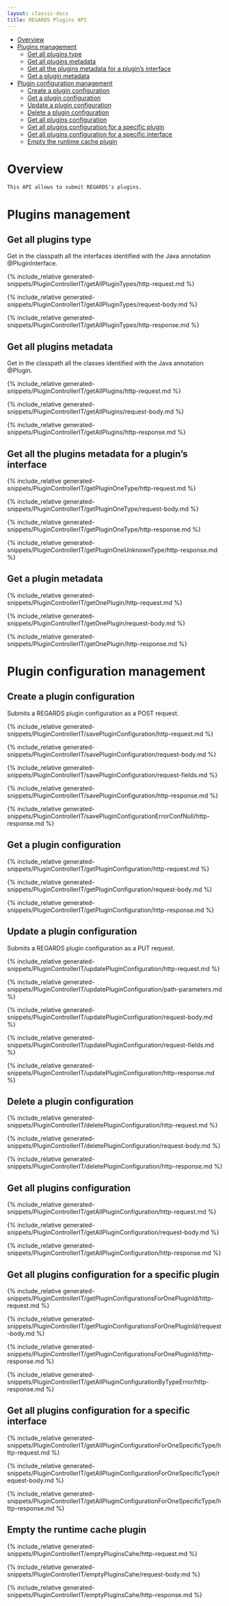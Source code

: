 ```yaml
---
layout: classic-docs
title: REGARDS Plugins API
---
```


<!-- START doctoc generated TOC please keep comment here to allow auto update -->
<!-- DON'T EDIT THIS SECTION, INSTEAD RE-RUN doctoc TO UPDATE -->


- [Overview](#overview)
- [Plugins management](#plugins-management)
  - [Get all plugins type](#get-all-plugins-type)
  - [Get all plugins metadata](#get-all-plugins-metadata)
  - [Get all the plugins metadata for a plugin’s interface](#get-all-the-plugins-metadata-for-a-plugins-interface)
  - [Get a plugin metadata](#get-a-plugin-metadata)
- [Plugin configuration management](#plugin-configuration-management)
  - [Create a plugin configuration](#create-a-plugin-configuration)
  - [Get a plugin configuration](#get-a-plugin-configuration)
  - [Update a plugin configuration](#update-a-plugin-configuration)
  - [Delete a plugin configuration](#delete-a-plugin-configuration)
  - [Get all plugins configuration](#get-all-plugins-configuration)
  - [Get all plugins configuration for a specific plugin](#get-all-plugins-configuration-for-a-specific-plugin)
  - [Get all plugins configuration for a specific interface](#get-all-plugins-configuration-for-a-specific-interface)
  - [Empty the runtime cache plugin](#empty-the-runtime-cache-plugin)

<!-- END doctoc generated TOC please keep comment here to allow auto update -->
# Overview

    This API allows to submit REGARDS's plugins.

# Plugins management

## Get all plugins type

Get in the classpath all the interfaces identified with the Java
annotation @PluginInterface.

{% include_relative generated-snippets/PluginControllerIT/getAllPluginTypes/http-request.md %}

{% include_relative generated-snippets/PluginControllerIT/getAllPluginTypes/request-body.md %}

{% include_relative generated-snippets/PluginControllerIT/getAllPluginTypes/http-response.md %}

## Get all plugins metadata

Get in the classpath all the classes identified with the Java annotation
@Plugin.

{% include_relative generated-snippets/PluginControllerIT/getAllPlugins/http-request.md %}

{% include_relative generated-snippets/PluginControllerIT/getAllPlugins/request-body.md %}

{% include_relative generated-snippets/PluginControllerIT/getAllPlugins/http-response.md %}

## Get all the plugins metadata for a plugin’s interface

{% include_relative generated-snippets/PluginControllerIT/getPluginOneType/http-request.md %}

{% include_relative generated-snippets/PluginControllerIT/getPluginOneType/request-body.md %}

{% include_relative generated-snippets/PluginControllerIT/getPluginOneType/http-response.md %}

{% include_relative generated-snippets/PluginControllerIT/getPluginOneUnknownType/http-response.md %}

## Get a plugin metadata

{% include_relative generated-snippets/PluginControllerIT/getOnePlugin/http-request.md %}

{% include_relative generated-snippets/PluginControllerIT/getOnePlugin/request-body.md %}

{% include_relative generated-snippets/PluginControllerIT/getOnePlugin/http-response.md %}

# Plugin configuration management

## Create a plugin configuration

Submits a REGARDS plugin configuration as a POST request.

{% include_relative generated-snippets/PluginControllerIT/savePluginConfiguration/http-request.md %}

{% include_relative generated-snippets/PluginControllerIT/savePluginConfiguration/request-body.md %}

{% include_relative generated-snippets/PluginControllerIT/savePluginConfiguration/request-fields.md %}

{% include_relative generated-snippets/PluginControllerIT/savePluginConfiguration/http-response.md %}

{% include_relative generated-snippets/PluginControllerIT/savePluginConfigurationErrorConfNull/http-response.md %}

## Get a plugin configuration

{% include_relative generated-snippets/PluginControllerIT/getPluginConfiguration/http-request.md %}

{% include_relative generated-snippets/PluginControllerIT/getPluginConfiguration/request-body.md %}

{% include_relative generated-snippets/PluginControllerIT/getPluginConfiguration/http-response.md %}

## Update a plugin configuration

Submits a REGARDS plugin configuration as a PUT request.

{% include_relative generated-snippets/PluginControllerIT/updatePluginConfiguration/http-request.md %}

{% include_relative generated-snippets/PluginControllerIT/updatePluginConfiguration/path-parameters.md %}

{% include_relative generated-snippets/PluginControllerIT/updatePluginConfiguration/request-body.md %}

{% include_relative generated-snippets/PluginControllerIT/updatePluginConfiguration/request-fields.md %}

{% include_relative generated-snippets/PluginControllerIT/updatePluginConfiguration/http-response.md %}

## Delete a plugin configuration

{% include_relative generated-snippets/PluginControllerIT/deletePluginConfiguration/http-request.md %}

{% include_relative generated-snippets/PluginControllerIT/deletePluginConfiguration/request-body.md %}

{% include_relative generated-snippets/PluginControllerIT/deletePluginConfiguration/http-response.md %}

## Get all plugins configuration

{% include_relative generated-snippets/PluginControllerIT/getAllPluginConfiguration/http-request.md %}

{% include_relative generated-snippets/PluginControllerIT/getAllPluginConfiguration/request-body.md %}

{% include_relative generated-snippets/PluginControllerIT/getAllPluginConfiguration/http-response.md %}

## Get all plugins configuration for a specific plugin

{% include_relative generated-snippets/PluginControllerIT/getPluginConfigurationsForOnePluginId/http-request.md %}

{% include_relative generated-snippets/PluginControllerIT/getPluginConfigurationsForOnePluginId/request-body.md %}

{% include_relative generated-snippets/PluginControllerIT/getPluginConfigurationsForOnePluginId/http-response.md %}

{% include_relative generated-snippets/PluginControllerIT/getAllPluginConfigurationByTypeError/http-response.md %}

## Get all plugins configuration for a specific interface

{% include_relative generated-snippets/PluginControllerIT/getAllPluginConfigurationForOneSpecificType/http-request.md %}

{% include_relative generated-snippets/PluginControllerIT/getAllPluginConfigurationForOneSpecificType/request-body.md %}

{% include_relative generated-snippets/PluginControllerIT/getAllPluginConfigurationForOneSpecificType/http-response.md %}

## Empty the runtime cache plugin

{% include_relative generated-snippets/PluginControllerIT/emptyPluginsCahe/http-request.md %}

{% include_relative generated-snippets/PluginControllerIT/emptyPluginsCahe/request-body.md %}

{% include_relative generated-snippets/PluginControllerIT/emptyPluginsCahe/http-response.md %}
